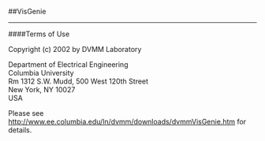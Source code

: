 ##VisGenie
____
####Terms of Use

Copyright (c) 2002 by DVMM Laboratory

Department of Electrical Engineering</br>
Columbia University</br>
Rm 1312 S.W. Mudd, 500 West 120th Street</br>
New York, NY 10027</br>
USA


Please see http://www.ee.columbia.edu/ln/dvmm/downloads/dvmmVisGenie.htm for details.
